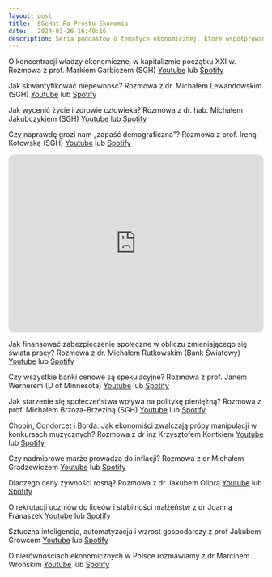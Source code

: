 ```yaml
---
layout: post
title:  SGcHat Po Prostu Ekonomia
date:   2024-03-26 16:40:16
description: Seria podcastow o tematyce ekonomicznej, które współprowadzę z prof Igą Magdą
---
```

O koncentracji władzy ekonomicznej w kapitalizmie początku XXI w. Rozmowa z prof. Markiem Garbiczem (SGH) [Youtube](https://youtu.be/wll8TGpDHu4?si=KEPk8umERlU8cuf6) lub [Spotify](https://open.spotify.com/episode/7FRNmhHFxUgPwB0CCWNZGv?si=McUZJKhdR3uOZV1IBoIcag)

Jak skwantyfikować niepewność? Rozmowa z dr. Michałem Lewandowskim (SGH) [Youtube](https://youtu.be/u2Y7T9wptJo?si=jT6XjZtd1io8Zmbs) lub [Spotify](https://open.spotify.com/episode/0O86ruaKci69GnCDN1yGPQ?si=ZoPocZ0iTf-7TScT1sSp_Q)

Jak wycenić życie i zdrowie człowieka? Rozmowa z dr. hab. Michałem Jakubczykiem (SGH) [Youtube](https://youtu.be/2qnYwSfp_9o?si=VwCTkR4EriTElpJR) lub [Spotify](https://open.spotify.com/episode/0kxbMDTKeReMQZwMAQ4z9S?si=ursxd0ICR5qZMWwYzuR46Q)

Czy naprawdę grozi nam „zapaść demograficzna”? Rozmowa z prof. Ireną Kotowską (SGH) [Youtube](https://youtu.be/SeUbpW8bwWE?si=rx--r_JdPdFiC-Tk) lub [Spotify](https://open.spotify.com/episode/1LetwR0or6C2hIQZ80EWLu?si=zYaEYjGOSBuDdGfjNTeVHQ)

<iframe style="border-radius:12px" src="https://open.spotify.com/embed/episode/1LetwR0or6C2hIQZ80EWLu?utm_source=generator" width="100%" height="352" frameBorder="0" allowfullscreen="" allow="autoplay; clipboard-write; encrypted-media; fullscreen; picture-in-picture" loading="lazy"></iframe>

Jak finansować zabezpieczenie społeczne w obliczu zmieniającego się świata pracy? Rozmowa z dr. Michałem Rutkowskim (Bank Światowy) [Youtube](https://youtu.be/gd52fOCH278?si=oGxayUGCAy7Qhj3R) lub [Spotify](https://open.spotify.com/episode/01AY2DBfJHcZ3yKwMdEV7Y?si=ddIaU4wMQ5S4ke1PTJUHQg)

Czy wszystkie bańki cenowe są spekulacyjne? Rozmowa z prof. Janem Wernerem (U of Minnesota) [Youtube](https://youtu.be/gnDhGZ3MkTk?si=pzre5U2hRJpdncpg) lub [Spotify](https://open.spotify.com/episode/67gmg4T7izP3LWSl5vHcoJ?si=7SxjyBO4SombxmsAEaNOdg)

Jak starzenie się społeczeństwa wpływa na politykę pieniężną? Rozmowa z prof. Michałem Brzoza-Brzeziną (SGH) [Youtube](https://youtu.be/zgOTGpGfvaY?si=6pzIMjGFE3fS95pL) lub [Spotify](https://open.spotify.com/episode/3GSy2Tr6UWrHY06TUl5iFi?si=nGSF68d_QNiy2ikflN48EQ)

Chopin, Condorcet i Borda. Jak ekonomiści zwalczają próby manipulacji w konkursach muzycznych? Rozmowa z dr inz Krzysztofem Kontkiem [Youtube](https://youtu.be/sYZD6BhCGO0?si=IGEzhHSKaFWkCSZE) lub [Spotify](https://open.spotify.com/episode/7osVdLlH51FWfndfUVE6UA?si=MR8Wh-hDRqCZBFpdm0zAOw)

Czy nadmiarowe marże prowadzą do inflacji? Rozmowa z dr Michałem Gradzewiczem [Youtube](https://www.youtube.com/watch?v=S1Armp645rw) lub [Spotify](https://open.spotify.com/episode/75sCHfNgp524oWaFr0zOeq)

Dlaczego ceny żywności rosną? Rozmowa z dr Jakubem Oliprą [Youtube](https://youtu.be/Ax5z6-FRnng?si=efPCM5kDR4q2kQ8f) lub [Spotify](https://open.spotify.com/episode/3Z6ZB4SfQa9KDSIRTLDjjQ?si=6729893968f9451d&nd=1&dlsi=55d21f697ec54260)

O rekrutacji uczniów do liceów i stabilności małżeństw z dr Joanną Franaszek [Youtube](https://youtu.be/WzHNpe11t3o) lub [Spotify](https://open.spotify.com/episode/2I0jrAbRMy98Zwfg1TwAGp?si=tQTHOW08QP6bxJV7phdmzw)

Sztuczna inteligencja, automatyzacja i wzrost gospodarczy z prof Jakubem Growcem [Youtube](https://www.youtube.com/watch?v=lOshcgSX5D0) lub [Spotify](https://open.spotify.com/episode/2dXJRs6jPHa68lV4J4QguS?si=cea0e9db23cc4b3d&nd=1&dlsi=bcaa28a41a424354)

O nierównościach ekonomicznych w Polsce rozmawiamy z dr Marcinem Wrońskim [Youtube](https://www.youtube.com/watch?v=ptquU3Zo4Pc) lub [Spotify](https://open.spotify.com/episode/5W2lE3fP8B3bIqJebO8jRt?si=PIbMFWSlQ46-woqNlIaUIQ)




  
